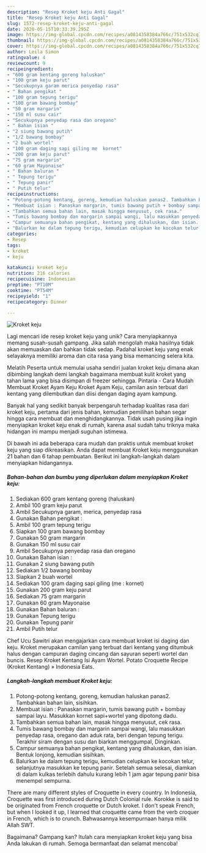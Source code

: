 ```yaml
---
description: "Resep Kroket keju Anti Gagal"
title: "Resep Kroket keju Anti Gagal"
slug: 1572-resep-kroket-keju-anti-gagal
date: 2020-05-15T10:33:39.295Z
image: https://img-global.cpcdn.com/recipes/a0814358384a766c/751x532cq70/kroket-keju-foto-resep-utama.jpg
thumbnail: https://img-global.cpcdn.com/recipes/a0814358384a766c/751x532cq70/kroket-keju-foto-resep-utama.jpg
cover: https://img-global.cpcdn.com/recipes/a0814358384a766c/751x532cq70/kroket-keju-foto-resep-utama.jpg
author: Leila Simon
ratingvalue: 4
reviewcount: 9
recipeingredient:
- "600 gram kentang goreng haluskan"
- "100 gram keju parut"
- "Secukupnya garam merica penyedap rasa"
- " Bahan pengikat "
- "100 gram tepung terigu"
- "100 gram bawang bombay"
- "50 gram margarin"
- "150 ml susu cair"
- "Secukupnya penyedap rasa dan oregano"
- " Bahan isian "
- "2 siung bawang putih"
- "1/2 bawang bombay"
- "2 buah wortel"
- "100 gram daging sapi giling me  kornet"
- "200 gram keju parut"
- "75 gram margarin"
- "60 gram Mayonaise"
- " Bahan baluran "
- " Tepung terigu"
- " Tepung panir"
- " Putih telur"
recipeinstructions:
- "Potong-potong kentang, goreng, kemudian haluskan panas2. Tambahkan bahan lain, sisihkan."
- "Membuat isian : Panaskan margarin, tumis bawang putih + bombay sampai layu. Masukkan kornet sapi+wortel yang dipotong dadu."
- "Tambahkan semua bahan lain, masak hingga menyusut, cek rasa."
- "Tumis bawang bombay dan margarin sampai wangi, lalu masukkan penyedap rasa, oregano dan aduk rata, beri dengan tepung terigu. Terakhir siram dengan susu dan biarkan menggumpal, Dinginkan."
- "Campur semuanya bahan pengikat, kentang yang dihaluskan, dan isian. Bentuk lonjong, kemudian sisihkan."
- "Balurkan ke dalam tepung terigu, kemudian celupkan ke kocokan telur, selanjutnya masukkan ke tepung panir. Setelah semua selesai, diamkan di dalam kulkas terlebih dahulu kurang lebih 1 jam agar tepung panir bisa menempel sempurna."
categories:
- Resep
tags:
- kroket
- keju

katakunci: kroket keju 
nutrition: 216 calories
recipecuisine: Indonesian
preptime: "PT10M"
cooktime: "PT54M"
recipeyield: "1"
recipecategory: Dinner

---
```



![Kroket keju](https://img-global.cpcdn.com/recipes/a0814358384a766c/751x532cq70/kroket-keju-foto-resep-utama.jpg)

Lagi mencari ide resep kroket keju yang unik? Cara menyiapkannya memang susah-susah gampang. Jika salah mengolah maka hasilnya tidak akan memuaskan dan bahkan tidak sedap. Padahal kroket keju yang enak selayaknya memiliki aroma dan cita rasa yang bisa memancing selera kita.

Melatih Peserta untuk memulai usaha sendiri jualan kroket keju dimana akan dibimbing langkah demi langkah bagaimana membuat kulit kroket yang tahan lama yang bisa disimpan di freezer sehingga. Pintaria - Cara Mudah Membuat Kroket Ayam Keju Kroket Ayam Keju, camilan asin terbuat dari kentang yang dilembutkan dan diisi dengan daging ayam kampung.

Banyak hal yang sedikit banyak berpengaruh terhadap kualitas rasa dari kroket keju, pertama dari jenis bahan, kemudian pemilihan bahan segar hingga cara membuat dan menghidangkannya. Tidak usah pusing jika ingin menyiapkan kroket keju enak di rumah, karena asal sudah tahu triknya maka hidangan ini mampu menjadi suguhan istimewa.


Di bawah ini ada beberapa cara mudah dan praktis untuk membuat kroket keju yang siap dikreasikan. Anda dapat membuat Kroket keju menggunakan 21 bahan dan 6 tahap pembuatan. Berikut ini langkah-langkah dalam menyiapkan hidangannya.

<!--inarticleads1-->

##### Bahan-bahan dan bumbu yang diperlukan dalam menyiapkan Kroket keju:

1. Sediakan 600 gram kentang goreng (haluskan)
1. Ambil 100 gram keju parut
1. Ambil Secukupnya garam, merica, penyedap rasa
1. Gunakan  Bahan pengikat :
1. Ambil 100 gram tepung terigu
1. Siapkan 100 gram bawang bombay
1. Gunakan 50 gram margarin
1. Gunakan 150 ml susu cair
1. Ambil Secukupnya penyedap rasa dan oregano
1. Gunakan  Bahan isian :
1. Gunakan 2 siung bawang putih
1. Sediakan 1/2 bawang bombay
1. Siapkan 2 buah wortel
1. Sediakan 100 gram daging sapi giling (me : kornet)
1. Gunakan 200 gram keju parut
1. Sediakan 75 gram margarin
1. Gunakan 60 gram Mayonaise
1. Gunakan  Bahan baluran :
1. Gunakan  Tepung terigu
1. Gunakan  Tepung panir
1. Ambil  Putih telur


Chef Ucu Sawitri akan mengajarkan cara membuat kroket isi daging dan keju. Kroket merupakan camilan yang terbuat dari kentang yang ditumbuk halus dengan campuran daging cincang dan sayuran seperti wortel dan buncis. Resep Kroket Kentang Isi Ayam Wortel. Potato Croquette Recipe (Kroket Kentang) » Indonesia Eats. 

<!--inarticleads2-->

##### Langkah-langkah membuat Kroket keju:

1. Potong-potong kentang, goreng, kemudian haluskan panas2. Tambahkan bahan lain, sisihkan.
1. Membuat isian : Panaskan margarin, tumis bawang putih + bombay sampai layu. Masukkan kornet sapi+wortel yang dipotong dadu.
1. Tambahkan semua bahan lain, masak hingga menyusut, cek rasa.
1. Tumis bawang bombay dan margarin sampai wangi, lalu masukkan penyedap rasa, oregano dan aduk rata, beri dengan tepung terigu. Terakhir siram dengan susu dan biarkan menggumpal, Dinginkan.
1. Campur semuanya bahan pengikat, kentang yang dihaluskan, dan isian. Bentuk lonjong, kemudian sisihkan.
1. Balurkan ke dalam tepung terigu, kemudian celupkan ke kocokan telur, selanjutnya masukkan ke tepung panir. Setelah semua selesai, diamkan di dalam kulkas terlebih dahulu kurang lebih 1 jam agar tepung panir bisa menempel sempurna.


There are many different styles of Croquette in every country. In Indonesia, Croquette was first introduced during Dutch Colonial rule. Korokke is said to be originated from French croquette or Dutch kroket. I don&#39;t speak French, but when I looked it up, I learned that croquette came from the verb croquer in French, which is to crunch. Bahwasannya kesempurnaan hanya milik Allah SWT. 

Bagaimana? Gampang kan? Itulah cara menyiapkan kroket keju yang bisa Anda lakukan di rumah. Semoga bermanfaat dan selamat mencoba!
